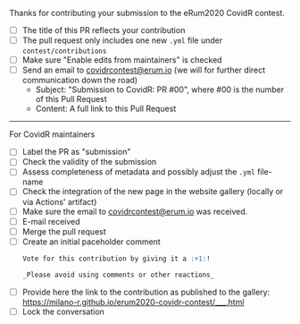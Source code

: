 Thanks for contributing your submission to the eRum2020 CovidR contest.

- [ ] The title of this PR reflects your contribution
- [ ] The pull request only includes one new `.yml` file under `contest/contributions`
- [ ] Make sure "Enable edits from maintainers" is checked
- [ ] Send an email to covidrcontest@erum.io (we will for further direct communication down the road)
     - Subject: "Submission to CovidR: PR #00", where #00 is the number of this Pull Request
     - Content: A full link to this Pull Request
---

For CovidR maintainers

- [ ] Label the PR as "submission"
- [ ] Check the validity of the submission
- [ ] Assess completeness of metadata and possibly adjust the `.yml` file-name
- [ ] Check the integration of the new page in the website gallery (locally or via Actions' artifact)
- [ ] Make sure the email to covidrcontest@erum.io was received.
- [ ] E-mail received
- [ ] Merge the pull request
- [ ] Create an initial paceholder comment
    ```md
    Vote for this contribution by giving it a :+1:!

    _Please avoid using comments or other reactions_
    ```
- [ ] Provide here the link to the contribution as published to the gallery: https://milano-r.github.io/erum2020-covidr-contest/___.html
- [ ] Lock the conversation

